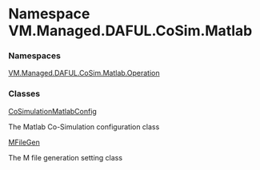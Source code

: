 # Namespace VM.Managed.DAFUL.CoSim.Matlab

### Namespaces

 [VM.Managed.DAFUL.CoSim.Matlab.Operation](VM.Managed.DAFUL.CoSim.Matlab.Operation.md)

### Classes

 [CoSimulationMatlabConfig](VM.Managed.DAFUL.CoSim.Matlab.CoSimulationMatlabConfig.md)

The Matlab Co-Simulation configuration class

 [MFileGen](VM.Managed.DAFUL.CoSim.Matlab.MFileGen.md)

The M file generation setting class


